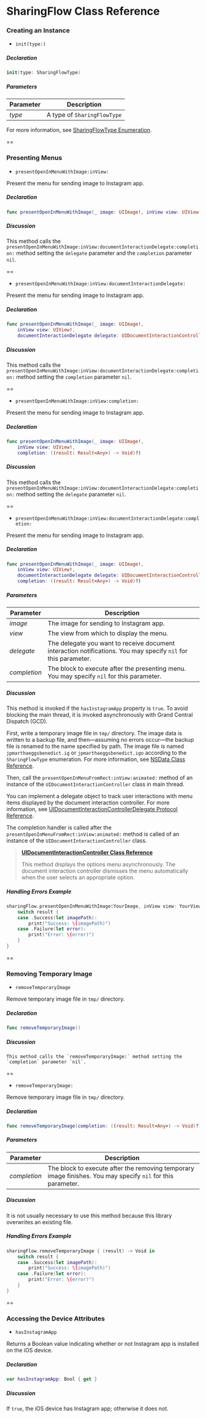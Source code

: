 # SharingFlow Class Reference

### Creating an Instance

  - `init(type:)`
  
  ##### Declaration
  
  ```swift
  init(type: SharingFlowType)
  ```
  
  ##### Parameters

  Parameter   | Description
  --------------|---------------
  _type_         | A type of `SharingFlowType`
  
   For more information, see [SharingFlowType Enumeration](./SharingFlowTypeEnumeration.md).
  
==

### Presenting Menus

  - `presentOpenInMenuWithImage:inView:`

  Present the menu for sending image to Instagram app.
  
  ##### Declaration
  
  ```swift
  func presentOpenInMenuWithImage(_ image: UIImage!, inView view: UIView!)
  ```
  
  ##### Discussion
  
  This method calls the `presentOpenInMenuWithImage:inView:documentInteractionDelegate:completion:` method setting the `delegate` parameter and the `completion` parameter `nil`.

==

  - `presentOpenInMenuWithImage:inView:documentInteractionDelegate:`
  
  Present the menu for sending image to Instagram app.
  
  ##### Declaration
  
  ```swift
  func presentOpenInMenuWithImage(_ image: UIImage!,
      inView view: UIView!,
      documentInteractionDelegate delegate: UIDocumentInteractionControllerDelegate?)
  ```
  
  ##### Discussion
  
  This method calls the `presentOpenInMenuWithImage:inView:documentInteractionDelegate:completion:` method setting the `completion` parameter `nil`.
   
==

  - `presentOpenInMenuWithImage:inView:completion:`
  
  Present the menu for sending image to Instagram app.
  
  ##### Declaration
  
  ```swift
  func presentOpenInMenuWithImage(_ image: UIImage!,
      inView view: UIView!,
      completion: ((result: Result<Any>) -> Void)?)
  ```
  
  ##### Discussion
  
  This method calls the `presentOpenInMenuWithImage:inView:documentInteractionDelegate:completion:` method setting the `delegate` parameter `nil`.
  
==

  - `presentOpenInMenuWithImage:inView:documentInteractionDelegate:completion:`
  
  Present the menu for sending image to Instagram app.
  
  ##### Declaration
  
  ```swift
  func presentOpenInMenuWithImage(_ image: UIImage!,
      inView view: UIView!,
      documentInteractionDelegate delegate: UIDocumentInteractionControllerDelegate?,
      completion: ((result: Result<Any>) -> Void)?)
  ```
  
  ##### Parameters
  
  Parameter   | Description
  --------------|---------------
  _image_       | The image for sending to Instagram app.
  _view_          | The view from which to display the menu.
  _delegate_    | The delegate you want to receive document interaction notifications. You may specify `nil` for this parameter.
  _completion_ | The block to execute after the presenting menu. You may specify `nil` for this parameter.
  
  ##### Discussion

  This method is invoked if the `hasInstagramApp` property is `true`. To avoid blocking the main thread, it is invoked asynchronously with Grand Central Dispatch (GCD). 
  
  First, write a temporary image file in `tmp/` directory. The image data is written to a backup file, and then—assuming no errors occur—the backup file is renamed to the name specified by path. The image file is named `jpmarthaeggsbenedict.ig` or `jpmarthaeggsbenedict.igo` according to the `SharingFlowType` enumeration. For more information, see [NSData Class Reference](https://developer.apple.com/library/ios/documentation/Cocoa/Reference/Foundation/Classes/NSData_Class/).
  
  Then, call the `presentOpenInMenuFromRect:inView:animated:` method of an instance of the `UIDocumentInteractionController` class in main thread.
  
  You can implement a delegate object to track user interactions with menu items displayed by the document interaction controller. For more information, see [UIDocumentInteractionControllerDelegate Protocol Reference](https://developer.apple.com/library/ios/documentation/UIKit/Reference/UIDocumentInteractionControllerDelegate_protocol/).
  
  The completion handler is called after the `presentOpenInMenuFromRect:inView:animated:` method is called of an instance of the `UIDocumentInteractionController` class.
  
  > __[UIDocumentInteractionController Class Reference](https://developer.apple.com/library/ios/documentation/UIKit/Reference/UIDocumentInteractionController_class/)__
  >
  > This method displays the options menu asynchronously. The document interaction controller dismisses the menu automatically when the user selects an appropriate option.
  
  ##### Handling Errors Example
      
  ```swift
  sharingFlow.presentOpenInMenuWithImage(YourImage, inView view: YourView, documentInteractionDelegate: nil) { (result) -> Void in
      switch result {
      case .Success(let imagePath):
          print("Success: \(imagePath)")
      case .Failure(let error):
          print("Error: \(error)")
      }
  }
  ```

==

### Removing Temporary Image

  - `removeTemporaryImage`

  Remove temporary image file in `tmp/` directory.

  ##### Declaration

  ```swift
  func removeTemporaryImage()
  ```
  
  ##### Discussion
  
    This method calls the `removeTemporaryImage:` method setting the `completion` parameter `nil`.
  
==

  - `removeTemporaryImage:`

  Remove temporary image file in `tmp/` directory.

  ##### Declaration

  ```swift
  func removeTemporaryImage(completion: ((result: Result<Any>) -> Void)?)
  ```

  ##### Parameters

  Parameter   | Description
  --------------|---------------
  _completion_ | The block to execute after the removing temporary image finishes. You may specify `nil` for this parameter.

  ##### Discussion

  It is not usually necessary to use this method because this library overwrites an existing file.
  
  ##### Handling Errors Example
      
  ```swift
  sharingFlow.removeTemporaryImage { (result) -> Void in
      switch result {
      case .Success(let imagePath):
          print("Success: \(imagePath)")
      case .Failure(let error):
          print("Error: \(error)")
      }
  }
  ```

==

### Accessing the Device Attributes

  - `hasInstagramApp`

  Returns a Boolean value indicating whether or not Instagram app is installed on the iOS device.

  ##### Declaration

  ```swift
  var hasInstagramApp: Bool { get }
  ```

  ##### Discussion

  If `true`, the iOS device has Instagram app; otherwise it does not.

